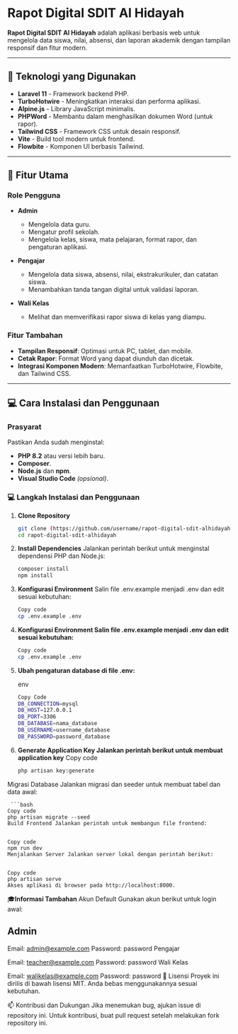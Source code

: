 # Rapot Digital SDIT Al Hidayah

**Rapot Digital SDIT Al Hidayah** adalah aplikasi berbasis web untuk mengelola data siswa, nilai, absensi, dan laporan akademik dengan tampilan responsif dan fitur modern.

---

## 🚀 Teknologi yang Digunakan

- **Laravel 11** - Framework backend PHP.
- **TurboHotwire** - Meningkatkan interaksi dan performa aplikasi.
- **Alpine.js** - Library JavaScript minimalis.
- **PHPWord** - Membantu dalam menghasilkan dokumen Word (untuk rapor).
- **Tailwind CSS** - Framework CSS untuk desain responsif.
- **Vite** - Build tool modern untuk frontend.
- **Flowbite** - Komponen UI berbasis Tailwind.

---

## 🎯 Fitur Utama

### Role Pengguna
- **Admin**
  - Mengelola data guru.
  - Mengatur profil sekolah.
  - Mengelola kelas, siswa, mata pelajaran, format rapor, dan pengaturan aplikasi.
  
- **Pengajar**
  - Mengelola data siswa, absensi, nilai, ekstrakurikuler, dan catatan siswa.
  - Menambahkan tanda tangan digital untuk validasi laporan.
  
- **Wali Kelas**
  - Melihat dan memverifikasi rapor siswa di kelas yang diampu.

### Fitur Tambahan
- **Tampilan Responsif**: Optimasi untuk PC, tablet, dan mobile.
- **Cetak Rapor**: Format Word yang dapat diunduh dan dicetak.
- **Integrasi Komponen Modern**: Memanfaatkan TurboHotwire, Flowbite, dan Tailwind CSS.

---

## 💻 Cara Instalasi dan Penggunaan

### Prasyarat
Pastikan Anda sudah menginstal:
- **PHP 8.2** atau versi lebih baru.
- **Composer**.
- **Node.js** dan **npm**.
- **Visual Studio Code** *(opsional)*.

###  💻 Langkah Instalasi dan Penggunaan

1. **Clone Repository**
   ```bash
   git clone (https://github.com/username/rapot-digital-sdit-alhidayah.git)
   cd rapot-digital-sdit-alhidayah

2. **Install Dependencies**
Jalankan perintah berikut untuk menginstal dependensi PHP dan Node.js:

    ```bash
    composer install
    npm install    

3. **Konfigurasi Environment**
Salin file .env.example menjadi .env dan edit sesuai kebutuhan:

    ```bash
    Copy code
    cp .env.example .env

4. **Konfigurasi Environment Salin file .env.example menjadi .env dan edit sesuai kebutuhan:**

    ```bash
    Copy code
    cp .env.example .env

5. **Ubah pengaturan database di file .env:**

    env

    ```bash
    Copy Code
    DB_CONNECTION=mysql
    DB_HOST=127.0.0.1
    DB_PORT=3306
    DB_DATABASE=nama_database
    DB_USERNAME=username_database
    DB_PASSWORD=password_database

6. **Generate Application Key Jalankan perintah berikut untuk membuat application key**
Copy code

    ```bash
    php artisan key:generate

Migrasi Database Jalankan migrasi dan seeder untuk membuat tabel dan data awal:

     ```bash
    Copy code
    php artisan migrate --seed
    Build Frontend Jalankan perintah untuk membangun file frontend:


    Copy code
    npm run dev
    Menjalankan Server Jalankan server lokal dengan perintah berikut:


    Copy code
    php artisan serve
    Akses aplikasi di browser pada http://localhost:8000.

🎓**Informasi Tambahan**
Akun Default
Gunakan akun berikut untuk login awal:

Admin
-
Email: admin@example.com
Password: password
Pengajar

Email: teacher@example.com
Password: password
Wali Kelas

Email: walikelas@example.com
Password: password
📄 Lisensi
Proyek ini dirilis di bawah lisensi MIT. Anda bebas menggunakannya sesuai kebutuhan.

📫 Kontribusi dan Dukungan
Jika menemukan bug, ajukan issue di repository ini.
Untuk kontribusi, buat pull request setelah melakukan fork repository ini.

